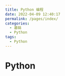 ```yaml
---
title: Python 编程
date: 2022-04-09 12:40:17
permalink: /pages/index/
categories:
  - 基础
  - Python
tags:
  - Python
---
```


# Python
